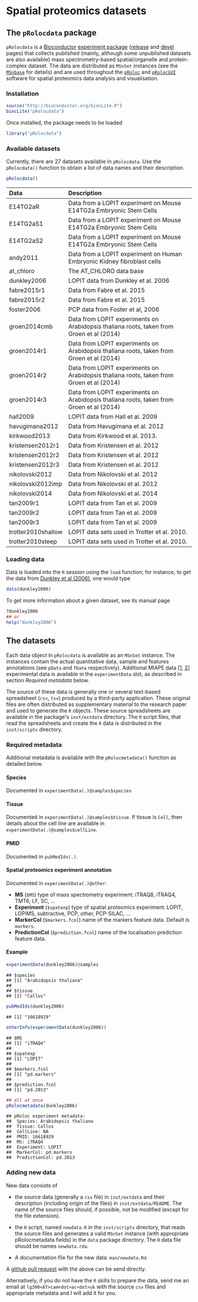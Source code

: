 Spatial proteomics datasets
============================

## The `pRolocdata` package

`pRolocdata` is a [Bioconductor](http://bioconductor.org/)
[experiment package](http://bioconductor.org/packages/release/BiocViews.html#___ExperimentData)
([release](http://bioconductor.org/packages/release/data/experiment/html/pRolocdata.html)
and
[devel](http://bioconductor.org/packages/devel/data/experiment/html/pRolocdata.html)
pages) that collects published (mainly, although some unpublished
datasets are also available) mass spectrometry-based spatial/organelle
and protein-complex dataset. The data are distributed as `MSnSet`
instances (see the
[`MSnbase`](http://www.bioconductor.org/packages/release/bioc/html/MSnbase.html)
for details) and are used throughout the
[`pRoloc`](http://bioconductor.org/packages/release/data/experiment/html/pRolocdata.html)
and
[`pRolocGUI`](http://bioconductor.org/packages/devel/bioc/html/pRolocGUI.html)
software for spatial proteomics data analysis and visualisation.

### Installation




```r
source("http://bioconductor.org/biocLite.R")
biocLite("pRolocdata")
```

Once installed, the package needs to be loaded


```r
library("pRolocdata")
```

### Available datasets

Currently, there are 27 datasets available in
`pRolocdata`. Use the `pRolocdata()` function to obtain a list of data
names and their description.


```r
pRolocdata()
```


|Data               |Description                                                                              |
|:------------------|:----------------------------------------------------------------------------------------|
|E14TG2aR           |Data from a LOPIT experiment on Mouse E14TG2a Embryonic Stem Cells                       |
|E14TG2aS1          |Data from a LOPIT experiment on Mouse E14TG2a Embryonic Stem Cells                       |
|E14TG2aS2          |Data from a LOPIT experiment on Mouse E14TG2a Embryonic Stem Cells                       |
|andy2011           |Data from a LOPIT experiment on Human Embryonic Kidney fibroblast cells                  |
|at_chloro          |The AT_CHLORO data base                                                                  |
|dunkley2006        |LOPIT data from Dunkley et al. 2006                                                      |
|fabre2015r1        |Data from Fabre et al. 2015                                                              |
|fabre2015r2        |Data from Fabre et al. 2015                                                              |
|foster2006         |PCP data from Foster et al, 2006                                                         |
|groen2014cmb       |Data from LOPIT experiments on Arabidopsis thaliana roots, taken from Groen et al (2014) |
|groen2014r1        |Data from LOPIT experiments on Arabidopsis thaliana roots, taken from Groen et al (2014) |
|groen2014r2        |Data from LOPIT experiments on Arabidopsis thaliana roots, taken from Groen et al (2014) |
|groen2014r3        |Data from LOPIT experiments on Arabidopsis thaliana roots, taken from Groen et al (2014) |
|hall2009           |LOPIT data from Hall et al. 2009                                                         |
|havugimana2012     |Data from Havugimana et al. 2012                                                         |
|kirkwood2013       |Data from Kirkwood et al. 2013.                                                          |
|kristensen2012r1   |Data from Kristensen et al. 2012                                                         |
|kristensen2012r2   |Data from Kristensen et al. 2012                                                         |
|kristensen2012r3   |Data from Kristensen et al. 2012                                                         |
|nikolovski2012     |Data from Nikolovski et al. 2012                                                         |
|nikolovski2012imp  |Data from Nikolovski et al. 2012                                                         |
|nikolovski2014     |Data from Nikolovski et al. 2014                                                         |
|tan2009r1          |LOPIT data from Tan et al. 2009                                                          |
|tan2009r2          |LOPIT data from Tan et al. 2009                                                          |
|tan2009r3          |LOPIT data from Tan et al. 2009                                                          |
|trotter2010shallow |LOPIT data sets used in Trotter et al. 2010.                                             |
|trotter2010steep   |LOPIT data sets used in Trotter et al. 2010.                                             |
### Loading data

Data is loaded into the `R` session using the `load` function; for
instance, to get the data from
[Dunkley et al (2006)](http://www.pnas.org/content/103/17/6518.abstract),
one would type


```r
data(dunkley2006)
```

To get more information about a given dataset, see its manual page


```r
?dunkley2006
## or
help("dunkley2006")
```

## The datasets

Each data object in `pRolocdata` is available as an `MSnSet`
instance. The instances contain the actual quantitative data, sample
and features annotations (see `pData` and `fData`
respectively). Additional MIAPE data
[[1](https://en.wikipedia.org/wiki/Minimum_Information_About_a_Proteomics_Experiment),
[2](http://www.nature.com/nbt/journal/v25/n8/abs/nbt1329.html)]
experimental data is available in the `experimentData` slot, as
described in section *Required metadata* below.

The source of these data is generally one or several text-based
spreadsheet (`csv`, `tsv`) produced by a third-party
application. These original files are often distributed as
supplementary material to the research paper and used to generate the
`R` objects. These source spreadsheets are available in the package's
`inst/extdata` directory. The `R` script files, that read the
spreadsheets and create the `R` data is distributed in the
`inst/scripts` directory.

### Required metadata

Additional metadata is available with the `pRolocmetadata()` function
as detailed below.

#### Species
Documented in `experimentData(.)@samples$species`

#### Tissue

Documented in `experimentData(.)@samples$tissue`. If tissue is `Cell`,
then details about the cell line are available in
`experimentData(.)@samples$cellLine`.

#### PMID
Documented in `pubMedIds(.)`.

#### Spatial proteomics experiment annotation

Documented in `experimentData(.)@other`:
  - **MS** (`$MS`) type of mass spectrometry experiment: iTRAQ8,
    iTRAQ4, TMT6, LF, SC, ...
  - **Experiment** (`$spatexp`) type of spatial proteomics
    experiment: LOPIT, LOPIMS, subtractive, PCP, other, PCP-SILAC,
    ...
  - **MarkerCol** (`$markers.fcol`) name of the markers feature
    data. Default is `markers`.
  - **PredictionCol** (`$prediction.fcol`) name of the localisation
    prediction feature data.

#### Example


```r
experimentData(dunkley2006)@samples
```

```
## $species
## [1] "Arabidopsis thaliana"
## 
## $tissue
## [1] "Callus"
```

```r
pubMedIds(dunkley2006)
```

```
## [1] "16618929"
```

```r
otherInfo(experimentData(dunkley2006))
```

```
## $MS
## [1] "iTRAQ4"
## 
## $spatexp
## [1] "LOPIT"
## 
## $markers.fcol
## [1] "pd.markers"
## 
## $prediction.fcol
## [1] "pd.2013"
```

```r
## all at once
pRolocmetadata(dunkley2006)
```

```
## pRoloc experiment metadata:
##  Species: Arabidopsis thaliana
##  Tissue: Callus
##  CellLine: NA
##  PMID: 16618929
##  MS: iTRAQ4
##  Experiment: LOPIT
##  MarkerCol: pd.markers
##  PredictionCol: pd.2013
```

### Adding new data

New data consists of

- the source data (generally a `csv` file) in `inst/extdata` and their
  description (including origin of the files) in
  `inst/extdata/README`. The name of the source files should, if
  possible, not be modified (except for the file extension).

- the `R` script, named `newdata.R` in the `inst/scripts` directory,
  that reads the source files and generates a valid `MSnSet` instance
  (with appropriate pRolocmetadata fields) in the `data` package
  directory. The `R` data file should be names `newdata.rda`.

- A documentation file for the new data: `man/newdata.Rd`.

A [github pull request](https://github.com/lgatto/pRolocdata) with the
above can be send directly. 

Alternatively, if you do not have the `R` skills to prepare the data,
send me an email at `lg390<AT>cam<dot>ac<dot>uk` with the source `csv`
files and appropriate metadata and I will add it for you.
